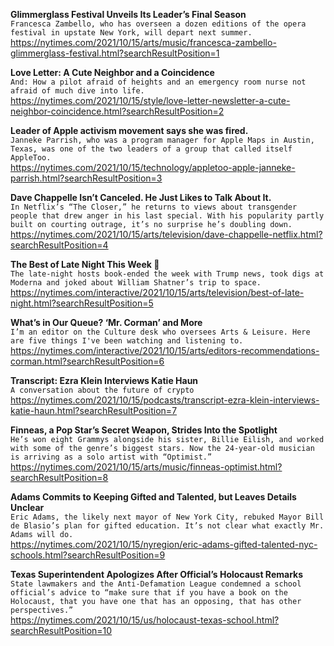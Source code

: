 **Glimmerglass Festival Unveils Its Leader’s Final Season**\
`Francesca Zambello, who has overseen a dozen editions of the opera festival in upstate New York, will depart next summer.`\
https://nytimes.com/2021/10/15/arts/music/francesca-zambello-glimmerglass-festival.html?searchResultPosition=1

**Love Letter: A Cute Neighbor and a Coincidence**\
`And: How a pilot afraid of heights and an emergency room nurse not afraid of much dive into life.`\
https://nytimes.com/2021/10/15/style/love-letter-newsletter-a-cute-neighbor-coincidence.html?searchResultPosition=2

**Leader of Apple activism movement says she was fired.**\
`Janneke Parrish, who was a program manager for Apple Maps in Austin, Texas, was one of the two leaders of a group that called itself AppleToo.`\
https://nytimes.com/2021/10/15/technology/appletoo-apple-janneke-parrish.html?searchResultPosition=3

**Dave Chappelle Isn’t Canceled. He Just Likes to Talk About It.**\
`In Netflix’s “The Closer,” he returns to views about transgender people that drew anger in his last special. With his popularity partly built on courting outrage, it’s no surprise he’s doubling down.`\
https://nytimes.com/2021/10/15/arts/television/dave-chappelle-netflix.html?searchResultPosition=4

**The Best of Late Night This Week 🌙**\
`The late-night hosts book-ended the week with Trump news, took digs at Moderna and joked about William Shatner’s trip to space.`\
https://nytimes.com/interactive/2021/10/15/arts/television/best-of-late-night.html?searchResultPosition=5

**What’s in Our Queue? ‘Mr. Corman’ and More**\
`I’m an editor on the Culture desk who oversees Arts & Leisure. Here are five things I've been watching and listening to.`\
https://nytimes.com/interactive/2021/10/15/arts/editors-recommendations-corman.html?searchResultPosition=6

**Transcript: Ezra Klein Interviews Katie Haun**\
`A conversation about the future of crypto`\
https://nytimes.com/2021/10/15/podcasts/transcript-ezra-klein-interviews-katie-haun.html?searchResultPosition=7

**Finneas, a Pop Star’s Secret Weapon, Strides Into the Spotlight**\
`He’s won eight Grammys alongside his sister, Billie Eilish, and worked with some of the genre’s biggest stars. Now the 24-year-old musician is arriving as a solo artist with “Optimist.”`\
https://nytimes.com/2021/10/15/arts/music/finneas-optimist.html?searchResultPosition=8

**Adams Commits to Keeping Gifted and Talented, but Leaves Details Unclear**\
`Eric Adams, the likely next mayor of New York City, rebuked Mayor Bill de Blasio’s plan for gifted education. It’s not clear what exactly Mr. Adams will do.`\
https://nytimes.com/2021/10/15/nyregion/eric-adams-gifted-talented-nyc-schools.html?searchResultPosition=9

**Texas Superintendent Apologizes After Official’s Holocaust Remarks**\
`State lawmakers and the Anti-Defamation League condemned a school official’s advice to “make sure that if you have a book on the Holocaust, that you have one that has an opposing, that has other perspectives.”`\
https://nytimes.com/2021/10/15/us/holocaust-texas-school.html?searchResultPosition=10

